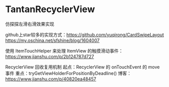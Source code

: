 # TantanRecyclerView
仿探探左滑右滑效果实现

github上star较多的实现方式：https://github.com/yuqirong/CardSwipeLayout
https://my.oschina.net/sfshine/blog/1604007

使用 ItemTouchHelper 来处理 ItemView 的触摸滑动事件：https://www.jianshu.com/p/2b124787d727

RecyclerView 回收复用机制
起点：RecyclerView 的 onTouchEvent 的 move 事件
重点：tryGetViewHolderForPositionByDeadline()
博客：https://www.jianshu.com/p/40820ea48457